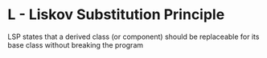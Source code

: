 # L - Liskov Substitution Principle 

LSP states that a derived class (or component) should be replaceable for its base class without breaking the program
